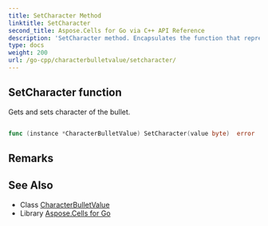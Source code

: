 ```yaml
---
title: SetCharacter Method 
linktitle: SetCharacter
second_title: Aspose.Cells for Go via C++ API Reference
description: 'SetCharacter method. Encapsulates the function that represents setcharacter in Go.'
type: docs
weight: 200
url: /go-cpp/characterbulletvalue/setcharacter/
---
```


## SetCharacter function

Gets and sets character of the bullet.

```go

func (instance *CharacterBulletValue) SetCharacter(value byte)  error

```

## Remarks


## See Also

* Class [CharacterBulletValue](../)
* Library [Aspose.Cells for Go](../../)
